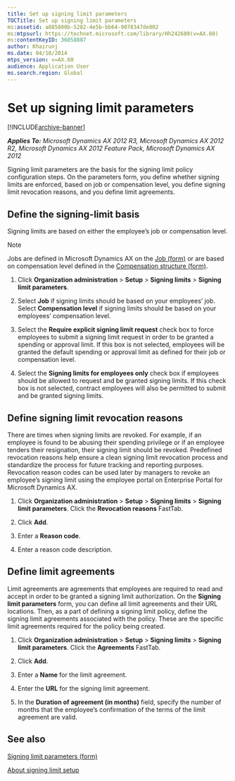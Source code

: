 ```yaml
---
title: Set up signing limit parameters
TOCTitle: Set up signing limit parameters
ms:assetid: a885800b-5282-4e5b-bb64-9078347de802
ms:mtpsurl: https://technet.microsoft.com/library/Hh242689(v=AX.60)
ms:contentKeyID: 36058887
author: Khairunj
ms.date: 04/18/2014
mtps_version: v=AX.60
audience: Application User
ms.search.region: Global
---
```


# Set up signing limit parameters 


[!INCLUDE[archive-banner](includes/archive-banner.md)]


_**Applies To:** Microsoft Dynamics AX 2012 R3, Microsoft Dynamics AX 2012 R2, Microsoft Dynamics AX 2012 Feature Pack, Microsoft Dynamics AX 2012_

Signing limit parameters are the basis for the signing limit policy configuration steps. On the parameters form, you define whether signing limits are enforced, based on job or compensation level, you define signing limit revocation reasons, and you define limit agreements.

## Define the signing-limit basis

Signing limits are based on either the employee’s job or compensation level.


> [!NOTE]
> <P>Jobs are defined in Microsoft Dynamics AX on the <A href="https://technet.microsoft.com/library/hh209557(v=ax.60)">Job (form)</A> or are based on compensation level defined in the <A href="https://technet.microsoft.com/library/hh803022(v=ax.60)">Compensation structure (form)</A>.</P>



1.  Click **Organization administration** \> **Setup** \> **Signing limits** \> **Signing limit parameters**.

2.  Select **Job** if signing limits should be based on your employees’ job. Select **Compensation level** if signing limits should be based on your employees’ compensation level.

3.  Select the **Require explicit signing limit request** check box to force employees to submit a signing limit request in order to be granted a spending or approval limit. If this box is not selected, employees will be granted the default spending or approval limit as defined for their job or compensation level.

4.  Select the **Signing limits for employees only** check box if employees should be allowed to request and be granted signing limits. If this check box is not selected, contract employees will also be permitted to submit and be granted signing limits.

## Define signing limit revocation reasons

There are times when signing limits are revoked. For example, if an employee is found to be abusing their spending privilege or if an employee tenders their resignation, their signing limit should be revoked. Predefined revocation reasons help ensure a clean signing limit revocation process and standardize the process for future tracking and reporting purposes. Revocation reason codes can be used later by managers to revoke an employee’s signing limit using the employee portal on Enterprise Portal for Microsoft Dynamics AX.

1.  Click **Organization administration** \> **Setup** \> **Signing limits** \> **Signing limit parameters**. Click the **Revocation reasons** FastTab.

2.  Click **Add**.

3.  Enter a **Reason code**.

4.  Enter a reason code description.

## Define limit agreements

Limit agreements are agreements that employees are required to read and accept in order to be granted a signing limit authorization. On the **Signing limit parameters** form, you can define all limit agreements and their URL locations. Then, as a part of defining a signing limit policy, define the signing limit agreements associated with the policy. These are the specific limit agreements required for the policy being created.

1.  Click **Organization administration** \> **Setup** \> **Signing limits** \> **Signing limit parameters**. Click the **Agreements** FastTab.

2.  Click **Add**.

3.  Enter a **Name** for the limit agreement.

4.  Enter the **URL** for the signing limit agreement.

5.  In the **Duration of agreement (in months)** field, specify the number of months that the employee’s confirmation of the terms of the limit agreement are valid.

## See also

[Signing limit parameters (form)](https://technet.microsoft.com/library/hh209378\(v=ax.60\))

[About signing limit setup](about-signing-limit-setup.md)

  


